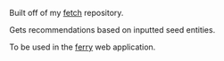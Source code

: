 Built off of my [fetch](https://github.com/ybnur/fetch) repository.

Gets recommendations based on inputted seed entities.

To be used in the [ferry](https://github.com/ybnur/ferry) web application.
